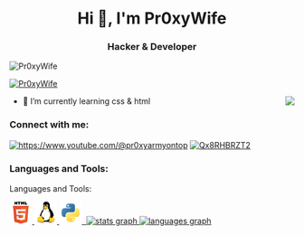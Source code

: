 <h1 align="center">Hi 👋, I'm Pr0xyWife</h1>
<h3 align="center">Hacker & Developer</h3>

<p align="left"> <img src="https://komarev.com/ghpvc/?username=Pr0xyWife&label=Profile%20views&color=0e75b6&style=flat" alt="Pr0xyWife" /> </p>

<p align="left"> <a href="https://github.com/ryo-ma/github-profile-trophy"><img src="https://github-profile-trophy.vercel.app/?username=Pr0xyWife" alt="Pr0xyWife" /></a> </p>

<img align="right" height="150" src="https://media.giphy.com/media/v1.Y2lkPTc5MGI3NjExanFsZWMxcjl2MXFxaGY2aHgwdHA1dzUxZ3lzeTV5cWFlMjFzdmlsbSZlcD12MV9pbnRlcm5hbF9naWZfYnlfaWQmY3Q9Zw/6SYCGsQkd1vj8Du6uF/giphy.gif"  />


- 🔭 I’m currently learning css & html



<h3 align="left">Connect with me:</h3>
<p align="left">
<a href="https://www.youtube.com/c/https://www.youtube.com/@pr0xyarmyontop" target="blank"><img align="center" src="https://raw.githubusercontent.com/rahuldkjain/github-profile-readme-generator/master/src/images/icons/Social/youtube.svg" alt="https://www.youtube.com/@pr0xyarmyontop" height="30" width="40" /></a>
<a href="https://discord.gg/Pr0xyArmy" target="blank"><img align="center" src="https://raw.githubusercontent.com/rahuldkjain/github-profile-readme-generator/master/src/images/icons/Social/discord.svg" alt="Qx8RHBRZT2" height="30" width="40" /></a>
</p>

<h3 align="left">Languages and Tools:</h3>
<p align="left">  <a 
<h3 align="left">Languages and Tools:</h3>
<p align="left">  <a 
src="https://raw.githubusercontent.com/devicons/devicon/master/icons/css3/css3-original-wordmark.svg" alt="css3" width="40" height="40"/> </a> <a href="https://dotnet.microsoft.com/" target="_blank" rel="noreferrer"> <img 
src="https://raw.githubusercontent.com/devicons/devicon/master/icons/html5/html5-original-wordmark.svg" alt="html5" width="40" height="40"/> </a> <a href="https://www.java.com" target="_blank" rel="noreferrer"> <img 
src="https://raw.githubusercontent.com/devicons/devicon/master/icons/linux/linux-original.svg" alt="linux" width="40" height="40"/> </a> <a href="https://www.mysql.com/" target="_blank" rel="noreferrer"> <img 
src="https://raw.githubusercontent.com/devicons/devicon/master/icons/python/python-original.svg" alt="python" width="40" height="40"/> </a> <a href="https://unrealengine.com/" target="_blank" rel="noreferrer"> <img 

<div align="center">
  <img src="https://github-readme-stats.vercel.app/api?username=Pr0xyWife&hide_title=false&hide_rank=false&show_icons=true&include_all_commits=true&count_private=true&disable_animations=false&theme=dracula&locale=en&hide_border=false" height="150" alt="stats graph"  />
  <img src="https://github-readme-stats.vercel.app/api/top-langs?username=Pr0xyWife&locale=en&hide_title=false&layout=compact&card_width=320&langs_count=5&theme=dracula&hide_border=false" height="150" alt="languages graph"  />
</div>



